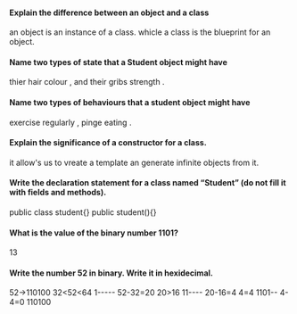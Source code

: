 #### Explain the difference between an object and a class

an object is an instance of a class.
whicle a class is the blueprint for an object.

#### Name two types of state that a Student object might have

thier hair colour , and their gribs strength .

#### Name two types of behaviours that a student object might have

exercise regularly , pinge eating .
#### Explain the significance of a constructor for a class.
it allow's us to vreate a template an generate infinite objects from it.
#### Write the declaration statement for a class named “Student” (do not fill it with fields and methods).
public class student{}
public student(){}
#### What is the value of the binary number 1101?
13
#### Write the number 52 in binary. Write it in hexidecimal.
52->110100
32<52<64
1-----
52-32=20
20>16
11----
20-16=4
4=4
1101--
4-4=0
110100